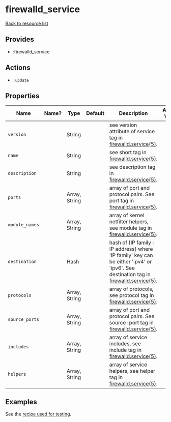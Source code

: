 # firewalld_service

[Back to resource list](../README.md#resources)

## Provides

- :firewalld_service

## Actions

- `:update`

## Properties

| Name                   | Name? | Type                   | Default                          | Description                                      | Allowed Values       |
| ---------------------- | ----- | ---------------------- | -------------------------------- | -------------------------------------------------| -------------------- |
|`version`               ||String                  |                                  |see version attribute of service tag in [firewalld.service(5)](https://firewalld.org/documentation/man-pages/firewalld.service.html).|                      |
|`name`                  ||String                  |                                  |see short tag in [firewalld.service(5)](https://firewalld.org/documentation/man-pages/firewalld.service.html).            |                      |
|`description`           ||String                  |                                  |see description tag in [firewalld.service(5)](https://firewalld.org/documentation/man-pages/firewalld.service.html).      |                      |
|`ports`                 ||Array, String           |                                  |array of port and protocol pairs. See port tag in [firewalld.service(5)](https://firewalld.org/documentation/man-pages/firewalld.service.html).|                      |
|`module_names`          ||Array, String           |                                  |array of kernel netfilter helpers, see module tag in [firewalld.service(5)](https://firewalld.org/documentation/man-pages/firewalld.service.html).|                      |
|`destination`           ||Hash                    |                                  |hash of {IP family : IP address} where 'IP family' key can be either 'ipv4' or 'ipv6'. See destination tag in [firewalld.service(5)](https://firewalld.org/documentation/man-pages/firewalld.service.html).|                      |
|`protocols`             ||Array, String           |                                  |array of protocols, see protocol tag in [firewalld.service(5)](https://firewalld.org/documentation/man-pages/firewalld.service.html).|                      |
|`source_ports`          ||Array, String           |                                  |array of port and protocol pairs. See source-port tag in [firewalld.service(5)](https://firewalld.org/documentation/man-pages/firewalld.service.html).|                      |
|`includes`              ||Array, String           |                                  |array of service includes, see include tag in [firewalld.service(5)](https://firewalld.org/documentation/man-pages/firewalld.service.html).|                      |
|`helpers`               ||Array, String           |                                  |array of service helpers, see helper tag in [firewalld.service(5)](https://firewalld.org/documentation/man-pages/firewalld.service.html).|                      |

## Examples

See the [recipe used for testing](../../test/fixtures/cookbooks/firewalld-test/recipes/default.rb).
